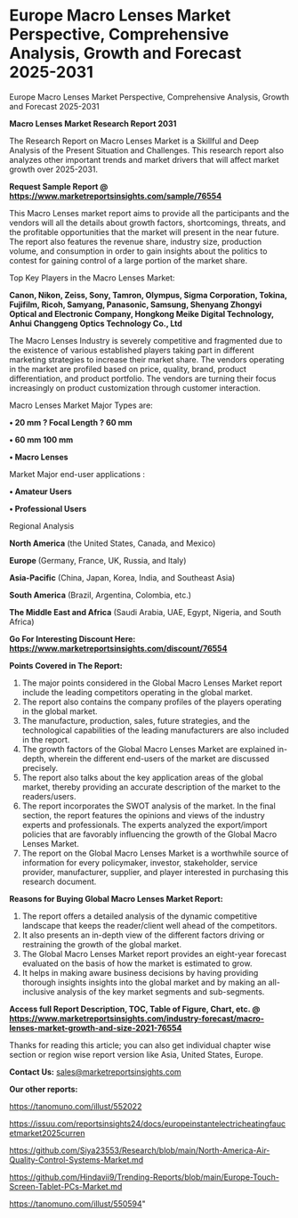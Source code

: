 # Europe Macro Lenses Market Perspective, Comprehensive Analysis, Growth and Forecast 2025-2031
Europe Macro Lenses Market Perspective, Comprehensive Analysis, Growth and Forecast 2025-2031

<strong>Macro Lenses Market Research Report 2031</strong>

The Research Report on Macro Lenses Market is a Skillful and Deep Analysis of the Present Situation and Challenges. This research report also analyzes other important trends and market drivers that will affect market growth over 2025-2031.

<strong>Request Sample Report @ <a href=https://www.marketreportsinsights.com/sample/76554>https://www.marketreportsinsights.com/sample/76554</a></strong>

This Macro Lenses market report aims to provide all the participants and the vendors will all the details about growth factors, shortcomings, threats, and the profitable opportunities that the market will present in the near future. The report also features the revenue share, industry size, production volume, and consumption in order to gain insights about the politics to contest for gaining control of a large portion of the market share.

Top Key Players in the Macro Lenses Market:

<strong>Canon, Nikon, Zeiss, Sony, Tamron, Olympus, Sigma Corporation, Tokina, Fujifilm, Ricoh, Samyang, Panasonic, Samsung, Shenyang Zhongyi Optical and Electronic Company, Hongkong Meike Digital Technology, Anhui Changgeng Optics Technology Co., Ltd</strong>

The Macro Lenses Industry is severely competitive and fragmented due to the existence of various established players taking part in different marketing strategies to increase their market share. The vendors operating in the market are profiled based on price, quality, brand, product differentiation, and product portfolio. The vendors are turning their focus increasingly on product customization through customer interaction.

Macro Lenses Market Major Types are:

<strong>• 20 mm ? Focal Length ? 60 mm

• 60 mm 100 mm

• Macro Lenses</strong>

Market Major end-user applications :

<strong>• Amateur Users

• Professional Users</strong>

Regional Analysis

</u><strong><b>North America</b></strong> (the United States, Canada, and Mexico)

<strong><b>Europe </b></strong>(Germany, France, UK, Russia, and Italy)

<strong><b>Asia-Pacific</b></strong> (China, Japan, Korea, India, and Southeast Asia)

<strong><b>South America</b></strong> (Brazil, Argentina, Colombia, etc.)

<strong><b>The Middle East and Africa</b></strong> (Saudi Arabia, UAE, Egypt, Nigeria, and South Africa)

<strong>Go For Interesting Discount Here: <a href=https://www.marketreportsinsights.com/discount/76554>https://www.marketreportsinsights.com/discount/76554</a></strong>

<strong>Points Covered in The Report:</strong>
<ol>
  <li>The major points considered in the Global Macro Lenses Market report include the leading competitors operating in the global market.</li>
  <li>The report also contains the company profiles of the players operating in the global market.</li>
  <li>The manufacture, production, sales, future strategies, and the technological capabilities of the leading manufacturers are also included in the report.</li>
  <li>The growth factors of the Global Macro Lenses Market are explained in-depth, wherein the different end-users of the market are discussed precisely.</li>
  <li>The report also talks about the key application areas of the global market, thereby providing an accurate description of the market to the readers/users.</li>
  <li>The report incorporates the SWOT analysis of the market. In the final section, the report features the opinions and views of the industry experts and professionals. The experts analyzed the export/import policies that are favorably influencing the growth of the Global Macro Lenses Market.</li>
  <li>The report on the Global Macro Lenses Market is a worthwhile source of information for every policymaker, investor, stakeholder, service provider, manufacturer, supplier, and player interested in purchasing this research document.</li>
</ol>
<strong>Reasons for Buying Global Macro Lenses Market Report:</strong>

<ol>
  <li>The report offers a detailed analysis of the dynamic competitive landscape that keeps the reader/client well ahead of the competitors.</li>
  <li>It also presents an in-depth view of the different factors driving or restraining the growth of the global market.</li>
  <li>The Global Macro Lenses Market report provides an eight-year forecast evaluated on the basis of how the market is estimated to grow.</li>
  <li>It helps in making aware business decisions by having providing thorough insights insights into the global market and by making an all-inclusive analysis of the key market segments and sub-segments.</li>
</ol>
<strong>Access full Report Description, TOC, Table of Figure, Chart, etc. @ <a href=https://www.marketreportsinsights.com/industry-forecast/macro-lenses-market-growth-and-size-2021-76554>https://www.marketreportsinsights.com/industry-forecast/macro-lenses-market-growth-and-size-2021-76554</a></strong>


Thanks for reading this article; you can also get individual chapter wise section or region wise report version like Asia, United States, Europe.

<strong>Contact Us:</strong>
sales@marketreportsinsights.com

<strong>Our other reports:</strong>

<a href=https://tanomuno.com/illust/552022>https://tanomuno.com/illust/552022</a>

<a href=https://issuu.com/reportsinsights24/docs/europeinstantelectricheatingfaucetmarket2025curren>https://issuu.com/reportsinsights24/docs/europeinstantelectricheatingfaucetmarket2025curren</a>

<a href=https://github.com/Siya23553/Research/blob/main/North-America-Air-Quality-Control-Systems-Market.md>https://github.com/Siya23553/Research/blob/main/North-America-Air-Quality-Control-Systems-Market.md</a>

<a href=https://github.com/Hindavii9/Trending-Reports/blob/main/Europe-Touch-Screen-Tablet-PCs-Market.md>https://github.com/Hindavii9/Trending-Reports/blob/main/Europe-Touch-Screen-Tablet-PCs-Market.md</a>

<a href=https://tanomuno.com/illust/550594>https://tanomuno.com/illust/550594</a>"
